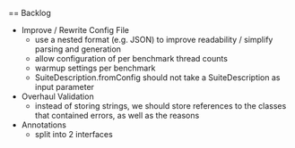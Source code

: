 == Backlog

- Improve / Rewrite Config File
  - use a nested format (e.g. JSON) to improve readability / simplify parsing and generation
  - allow configuration of per benchmark thread counts
  - warmup settings per benchmark
  - SuiteDescription.fromConfig should not take a SuiteDescription as input parameter
- Overhaul Validation
  - instead of storing strings, we should store references to the classes that contained errors, as well as the reasons 
- Annotations
  - split into 2 interfaces

